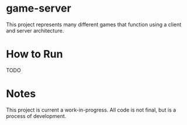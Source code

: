 # game-server
This project represents many different games that function using a client and server architecture.

# How to Run
TODO

# Notes
This project is current a work-in-progress. All code is not final, but is a process of development.
